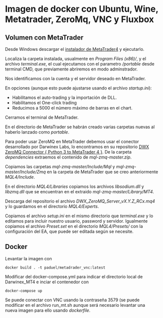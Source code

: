 # Imagen de docker con Ubuntu, Wine, Metatrader, ZeroMq, VNC y Fluxbox

 
 ## Volumen con MetaTrader
 
 Desde Windows descargar el [instalador de MetaTrader4](https://download.mql5.com/cdn/web/metaquotes.software.corp/mt4/mt4setup.exe) y ejecutarlo. 
 
 Localiza la carpeta instalada, usualmente en *Program Files (x86)/*, y el archivo *terminal.exe*, el cual ejecutamos con el parametro */portable* desde terminal CMD, que previamente abriremos en modo adminstrador.
 
 Nos identificamos con la cuenta y el servidor deseado en MetaTrader.
 
 En opciones (aunque esto puede ajustarse usando el archivo *startup.ini*):
 
  - Habilitamos el auto-trading y la importación de DLL.
  - Habilitamos el One-click trading
  - Reducimos a 5000 el número máximo de barras en el chart.
 
 Cerramos el terminal de MetaTrader.
 
 En el directorio de MetaTrader se habrán creado varias carpetas nuevas al haberlo lanzado como *portable*. 

 Para poder usar ZeroMQ en MetaTrader debemos usar el conector desarrollado por Darwinex Labs, lo encontramos en su repositorio
[DWX ZeroMQ Connector { Python 3 to MetaTrader 4 }](https://github.com/darwinex/dwx-zeromq-connector). De la carpeta *dependencies* extraemos el contenido de *mql-zmq-master.zip*.

Copiamos las carpetas *mql-zmq-master/Include/Mql* y *mql-zmq-master/Include/Zmq* en la carpeta de MetaTrader que se creo anteriormente *MQL4/Include*.

 En el directorio *MQL4/Libraries*  copiamos los archivos *libsodium.dll* y *libzmq.dll* que se encuentran en el extraido *mql-zmq-master/Library/MT4*.
 
 Descarga del repositorio el archivo *DWX_ZeroMQ_Server_vX.Y.Z_RCx.mq4* y lo guardamos en el directorio *MQL4/Experts*.
 
 Copiamos el archivo *setup.ini* en el mismo directorio que *terminal.exe* y lo editamos para incluir nuestro usuario, password y servidor.
 Igualmente copiamos el archivo *Preset.set* en el directorio *MQL4/Presets/* con la configuración del EA, que puede ser editada según se necesite.
  
## Docker

Levantar la imagen con

`docker build . -t paduel/metadrader_vnc:latest`

 Modificar del docker-compose.yml para indicar el directorio
local de Darwinex_MT4 e inciar el contenedor con
 
 `docker-compose up`
 
  Se puede conectar con VNC usando la contraseña 3579  (se puede modificar en 
 el archivo run_mt.sh aunque será necesario levantar una nueva imagen para 
ello usando *dockerfile*.

  
  
  
  
 
  
  
  
  

